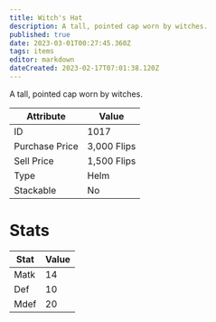 ```yaml
---
title: Witch's Hat
description: A tall, pointed cap worn by witches.
published: true
date: 2023-03-01T00:27:45.360Z
tags: items
editor: markdown
dateCreated: 2023-02-17T07:01:38.120Z
---
```


A tall, pointed cap worn by witches.

|Attribute|Value|
|-|-|
|ID|1017|
|Purchase Price|3,000 Flips|
|Sell Price|1,500 Flips|
|Type|Helm|
|Stackable|No|

# Stats
|Stat|Value|
|-|-|
|Matk|14|
|Def|10|
|Mdef|20|
